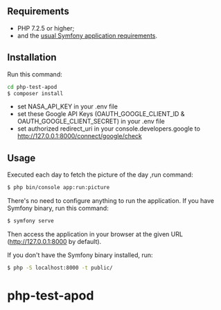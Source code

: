 Requirements
------------

* PHP 7.2.5 or higher;
* and the [usual Symfony application requirements][1].

Installation
------------

Run this command:

```bash
cd php-test-apod
$ composer install
```
* set NASA_API_KEY in your .env file
* set these Google API Keys (OAUTH_GOOGLE_CLIENT_ID & OAUTH_GOOGLE_CLIENT_SECRET) in your .env file
* set authorized redirect_uri in your console.developers.google to http://127.0.0.1:8000/connect/google/check



Usage
-----

Executed each day to fetch the picture of the day ,run command:

```bash
$ php bin/console app:run:picture
```

There's no need to configure anything to run the application. If you have
Symfony binary, run this command:

```bash
$ symfony serve
```

Then access the application in your browser at the given URL (<http://127.0.0.1:8000> by default).

If you don't have the Symfony binary installed, run:

```bash
$ php -S localhost:8000 -t public/
```

[1]: https://symfony.com/doc/current/reference/requirements.html
# php-test-apod
